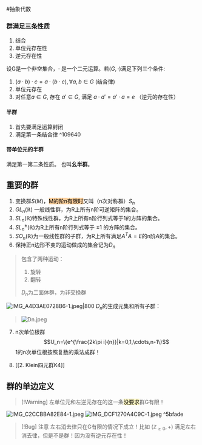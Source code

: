 #抽象代数 

### 群满足三条性质
1. 结合
2. 单位元存在性
3. 逆元存在性

设G是一个非空集合，$\cdot$  是一个二元运算。若$(G,\cdot)$满足下列三个条件:
1. $(a\cdot b) \cdot c = a \cdot(b\cdot c), \forall a,b \in G$ (结合律)
2. 单位元存在
3. 对任意$a\in G$, 存在 $a' \in G$, 满足 $a\cdot a'=a'\cdot a=e$ （逆元的存在性）


#### 半群
1. 首先要满足运算封闭
2. 满足第一条结合律 ^109640
#### 带单位元的半群
满足第一第二条性质。
也叫**幺半群**。

## 重要的群
1. 变换群$S(M)$，<mark style="background: #FFB86CA6;">M的阶n有限时</mark>又叫（n次对称群）$S_n$
2. $GL_n(\mathbb{R})$ 一般线性群，为R上所有n阶可逆矩阵的集合。
3. $SL_n(\mathbb{R})$特殊线性群，为R上所有n阶行列式等于1的方阵的集合。
4. $SL_n^{\pm}(\mathbb{R})$为R上所有n阶行列式等于 ${\pm}1$ 的方阵的集合。
5. $SO_n(\mathbb{R})$为一般线性群的子群，为R上所有满足$A^TA=E$的n阶$A$的集合。
6. 保持正n边形不变的运动做成的集合记为$D_n$
>包含了两种运动：
>1. 旋转
>2. 翻转
>
>$D_n$为二面体群，为非交换群

![IMG_A4D3AE0728B6-1.jpeg|800](https://obsidian-1317758465.cos.ap-shanghai.myqcloud.com/images/IMG_A4D3AE0728B6-1.jpeg)
$D_n$的生成元集和所有子群：
>![Dn.jpeg](https://obsidian-1317758465.cos.ap-shanghai.myqcloud.com/images/Dn.jpeg)


7.  n次单位根群$$U_n=\{e^{\frac{2k\pi i}{n}}|k=0,1,\cdots,n-1\}$$1的n次单位根按照复数的乘法成群！



8.  [[2. Klein四元群K4]]

## 群的单边定义
>[!Warning] 左单位元和左逆元存在的这一条<mark style="background: #FFF3A3A6;">没要求</mark>群G有限！


![IMG_C2CCBBA82E84-1.jpeg](https://obsidian-1317758465.cos.ap-shanghai.myqcloud.com/images/IMG_C2CCBBA82E84-1.jpeg)
![IMG_DCF1270A4C9C-1.jpeg](https://obsidian-1317758465.cos.ap-shanghai.myqcloud.com/images/IMG_DCF1270A4C9C-1.jpeg) ^5bfade
>[!Bug] 注意
>左右消去律只在G有限的情况下成立！比如 $(\mathbb{Z}_{\ge 0},+)$ 满足左右消去律，但是不是群！因为没有逆元存在性！